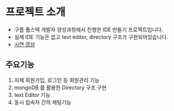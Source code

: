 ﻿# 프로젝트 소개
 - 구름 풀스택 개발자 양성과정에서 진행한 IDE 만들기 프로젝트입니다.
 - 실제 IDE 기능은 없고 text editor, directory 구조가 구현되어있습니다. 
 - [시연 영상](https://www.youtube.com/watch?v=BwM9A1-nh94)
## 주요기능
1. 자체 회원가입, 로그인 등 회원관리 기능
2. mongoDB 를 활용한 Directory 구조 구현
3. text Editor 기능
4. 동시 접속자 간의 채팅기능 
